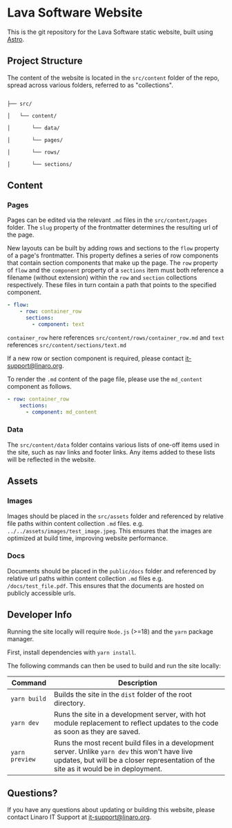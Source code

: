 # Lava Software Website

This is the git repository for the Lava Software static website, built using [Astro](https://astro.build/).

## Project Structure

The content of the website is located in the `src/content` folder of the repo, spread across various folders, referred to as "collections".

```text

├── src/

│   └── content/

│       └── data/

│       └── pages/

│       └── rows/

│       └── sections/

```

## Content

### Pages

Pages can be edited via the relevant `.md` files in the `src/content/pages` folder. The `slug` property of the frontmatter determines the resulting url of the page.

New layouts can be built by adding rows and sections to the `flow` property of a page's frontmatter. This property defines a series of row components that contain section components that make up the page. The `row` property of `flow` and the `component` property of a `sections` item must both reference a filename (without extension) within the `row` and `section` collections respectively. These files in turn contain a path that points to the specified component.

```yaml
- flow:
    - row: container_row
      sections:
        - component: text
```

`container_row` here references `src/content/rows/container_row.md` and `text` references `src/content/sections/text.md`

If a new row or section component is required, please contact [it-support@linaro.org](mailto:it-support@linaro.org).

To render the `.md` content of the page file, please use the `md_content` component as follows.

```yaml
- row: container_row
    sections:
      - component: md_content
```

### Data

The `src/content/data` folder contains various lists of one-off items used in the site, such as nav links and footer links. Any items added to these lists will be reflected in the website.

## Assets

### Images

Images should be placed in the `src/assets` folder and referenced by relative file paths within content collection `.md` files. e.g. `../../assets/images/test_image.jpeg`. This ensures that the images are optimized at build time, improving website performance.

### Docs

Documents should be placed in the `public/docs` folder and referenced by relative url paths within content collection `.md` files e.g. `/docs/test_file.pdf`. This ensures that the documents are hosted on publicly accessible urls.

## Developer Info

Running the site locally will require `Node.js` (>=18) and the `yarn` package manager.

First, install dependencies with `yarn install`.

The following commands can then be used to build and run the site locally:

| Command        | Description                                                                                                                                                                             |
| -------------- | --------------------------------------------------------------------------------------------------------------------------------------------------------------------------------------- |
| `yarn build`   | Builds the site in the `dist` folder of the root directory.                                                                                                                             |
| `yarn dev`     | Runs the site in a development server, with hot module replacement to reflect updates to the code as soon as they are saved.                                                            |
| `yarn preview` | Runs the most recent build files in a development server. Unlike `yarn dev` this won't have live updates, but will be a closer representation of the site as it would be in deployment. |

## Questions?

If you have any questions about updating or building this website, please contact Linaro IT Support at [it-support@linaro.org](mailto:it-support@linaro.org).
